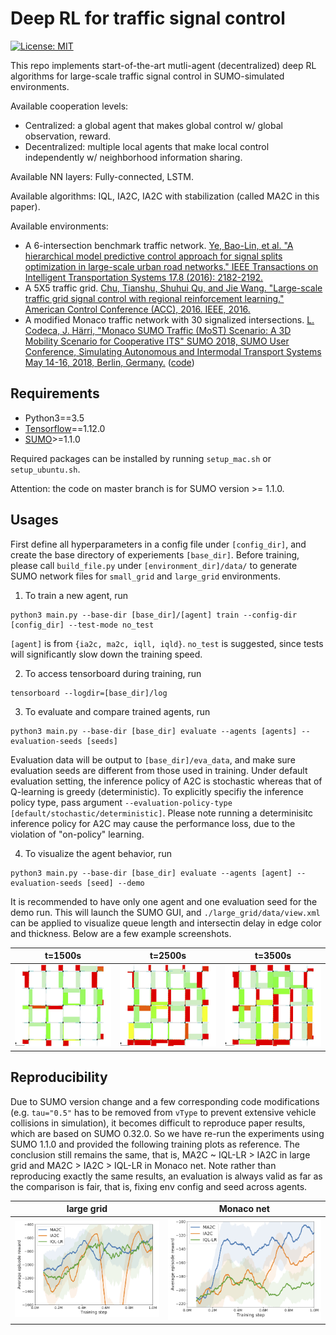 # Deep RL for traffic signal control

[![License: MIT](https://img.shields.io/badge/License-MIT-yellow.svg)](https://opensource.org/licenses/MIT)

This repo implements start-of-the-art mutli-agent (decentralized) deep RL algorithms for large-scale traffic signal control in SUMO-simulated environments.

Available cooperation levels:
* Centralized: a global agent that makes global control w/ global observation, reward.
* Decentralized: multiple local agents that make local control independently w/ neighborhood information sharing.

Available NN layers:
Fully-connected, LSTM.

Available algorithms:
IQL, IA2C, IA2C with stabilization (called MA2C in this paper). 

Available environments:
* A 6-intersection benchmark traffic network. [Ye, Bao-Lin, et al. "A hierarchical model predictive control approach for signal splits optimization in large-scale urban road networks." IEEE Transactions on Intelligent Transportation Systems 17.8 (2016): 2182-2192.](https://ieeexplore.ieee.org/abstract/document/7406703/)
* A 5X5 traffic grid. [Chu, Tianshu, Shuhui Qu, and Jie Wang. "Large-scale traffic grid signal control with regional reinforcement learning." American Control Conference (ACC), 2016. IEEE, 2016.](https://ieeexplore.ieee.org/abstract/document/7525014/)
* A modified Monaco traffic network with 30 signalized intersections. [L. Codeca, J. Härri, "Monaco SUMO Traffic (MoST) Scenario: A 3D Mobility Scenario for Cooperative ITS" SUMO 2018, SUMO User Conference, Simulating Autonomous and Intermodal Transport Systems May 14-16, 2018, Berlin, Germany.](http://www.eurecom.fr/en/publication/5527/download/comsys-publi-5527.pdf) ([code](https://github.com/lcodeca/MoSTScenario))


## Requirements
* Python3==3.5
* [Tensorflow](http://www.tensorflow.org/install)==1.12.0
* [SUMO](http://sumo.dlr.de/wiki/Installing)>=1.1.0

Required packages can be installed by running `setup_mac.sh` or `setup_ubuntu.sh`. 

Attention: the code on master branch is for SUMO version >= 1.1.0.

## Usages
First define all hyperparameters in a config file under `[config_dir]`, and create the base directory of experiements `[base_dir]`. Before training, please call `build_file.py` under `[environment_dir]/data/` to generate SUMO network files for `small_grid` and `large_grid` environments.

1. To train a new agent, run
~~~
python3 main.py --base-dir [base_dir]/[agent] train --config-dir [config_dir] --test-mode no_test
~~~
`[agent]` is from `{ia2c, ma2c, iqll, iqld}`. `no_test` is suggested, since tests will significantly slow down the training speed.

2. To access tensorboard during training, run
~~~
tensorboard --logdir=[base_dir]/log
~~~

3. To evaluate and compare trained agents, run
~~~
python3 main.py --base-dir [base_dir] evaluate --agents [agents] --evaluation-seeds [seeds]
~~~
Evaluation data will be output to `[base_dir]/eva_data`, and make sure evaluation seeds are different from those used in training. Under default evaluation setting, the inference policy of A2C is stochastic whereas that of Q-learning is greedy (deterministic). To explicitly specifiy the inference policy type, pass argument `--evaluation-policy-type [default/stochastic/deterministic]`. Please note running a determinisitc inference policy for A2C may cause the performance loss, due to the violation of "on-policy" learning.   

4. To visualize the agent behavior, run
~~~
python3 main.py --base-dir [base_dir] evaluate --agents [agent] --evaluation-seeds [seed] --demo
~~~
It is recommended to have only one agent and one evaluation seed for the demo run. This will launch the SUMO GUI, and `./large_grid/data/view.xml` can be applied to visualize queue length and intersectin delay in edge color and thickness. Below are a few example screenshots.

|   t=1500s          |      t=2500s         |     t=3500s              
:-------------------:|:--------------------:|:--------------------:
![](./figs/1500.png) | ![](./figs/2500.png) | ![](./figs/3500.png) 

## Reproducibility
Due to SUMO version change and a few corresponding code modifications (e.g. `tau="0.5"` has to be removed from `vType` to prevent extensive vehicle collisions in simulation), it becomes difficult to reproduce paper results, which are based on SUMO 0.32.0. So we have re-run the experiments using SUMO 1.1.0 and provided the following training plots as reference. The conclusion still remains the same, that is, MA2C ~ IQL-LR > IA2C in large grid and MA2C > IA2C > IQL-LR in Monaco net. Note rather than reproducing exactly the same results, an evaluation is always valid as far as the comparison is fair, that is, fixing env config and seed across agents. 

|   large grid                   |      Monaco net                   
:-------------------------------:|:------------------------------:
![](./figs/large_grid_train.png) | ![](./figs/real_net_train.png)       

